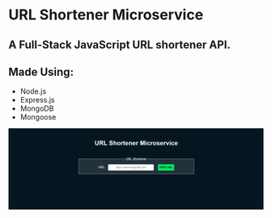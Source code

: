 # URL Shortener Microservice
## A Full-Stack JavaScript URL shortener API.

## Made Using:
- Node.js
- Express.js
- MongoDB
- Mongoose

![screenshot](https://github.com/PraveenKrGit/url-shortener-microservice/blob/090bf8c91f4c953dfcb948fb16f8a674f7acee6e/assets/screenshot.png)
